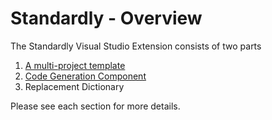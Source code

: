 # Standardly - Overview

The Standardly Visual Studio Extension consists of two parts
1. [A multi-project template](1.%20Multi-Project%20Template.md)
2. [Code Generation Component](2.%20Code%20Generation.md)
3. Replacement Dictionary

Please see each section for more details.
